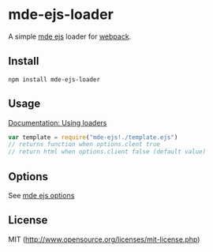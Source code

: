 # mde-ejs-loader

A simple [mde ejs](https://github.com/mde/ejs) loader for [webpack](http://webpack.github.io/). 

## Install

`npm install mde-ejs-loader`

## Usage

[Documentation: Using loaders](http://webpack.github.io/docs/using-loaders.html)

``` javascript
var template = require("mde-ejs!./template.ejs")
// returns function when options.clent true
// return html when options.client false (default value)

```

## Options

See [mde ejs options](https://github.com/mde/ejs#options)

## License

MIT (http://www.opensource.org/licenses/mit-license.php)


